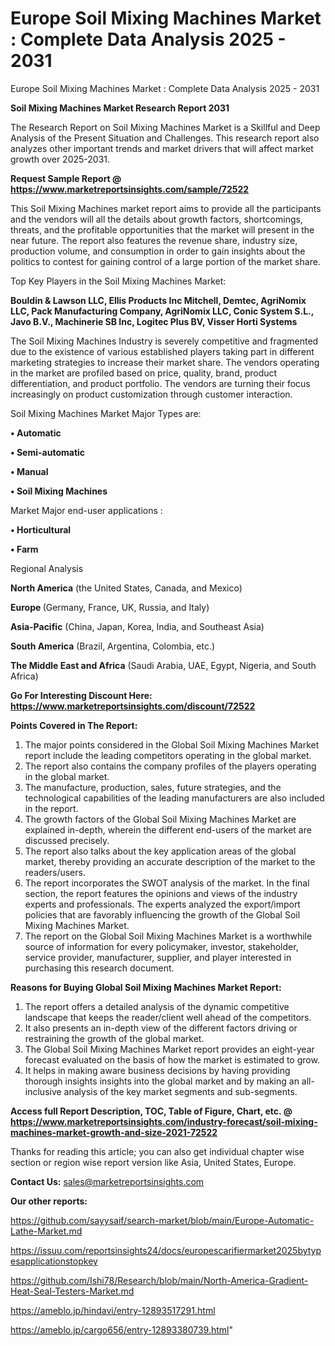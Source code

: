 # Europe Soil Mixing Machines Market : Complete Data Analysis 2025 - 2031
Europe Soil Mixing Machines Market : Complete Data Analysis 2025 - 2031

<strong>Soil Mixing Machines Market Research Report 2031</strong>

The Research Report on Soil Mixing Machines Market is a Skillful and Deep Analysis of the Present Situation and Challenges. This research report also analyzes other important trends and market drivers that will affect market growth over 2025-2031.

<strong>Request Sample Report @ <a href=https://www.marketreportsinsights.com/sample/72522>https://www.marketreportsinsights.com/sample/72522</a></strong>

This Soil Mixing Machines market report aims to provide all the participants and the vendors will all the details about growth factors, shortcomings, threats, and the profitable opportunities that the market will present in the near future. The report also features the revenue share, industry size, production volume, and consumption in order to gain insights about the politics to contest for gaining control of a large portion of the market share.

Top Key Players in the Soil Mixing Machines Market:

<strong>Bouldin & Lawson LLC, Ellis Products Inc Mitchell, Demtec, AgriNomix LLC, Pack Manufacturing Company, AgriNomix LLC, Conic System S.L., Javo B.V., Machinerie SB Inc, Logitec Plus BV, Visser Horti Systems</strong>

The Soil Mixing Machines Industry is severely competitive and fragmented due to the existence of various established players taking part in different marketing strategies to increase their market share. The vendors operating in the market are profiled based on price, quality, brand, product differentiation, and product portfolio. The vendors are turning their focus increasingly on product customization through customer interaction.

Soil Mixing Machines Market Major Types are:

<strong>• Automatic

• Semi-automatic

• Manual

• Soil Mixing Machines</strong>

Market Major end-user applications :

<strong>• Horticultural

• Farm</strong>

Regional Analysis

</u><strong><b>North America</b></strong> (the United States, Canada, and Mexico)

<strong><b>Europe </b></strong>(Germany, France, UK, Russia, and Italy)

<strong><b>Asia-Pacific</b></strong> (China, Japan, Korea, India, and Southeast Asia)

<strong><b>South America</b></strong> (Brazil, Argentina, Colombia, etc.)

<strong><b>The Middle East and Africa</b></strong> (Saudi Arabia, UAE, Egypt, Nigeria, and South Africa)

<strong>Go For Interesting Discount Here: <a href=https://www.marketreportsinsights.com/discount/72522>https://www.marketreportsinsights.com/discount/72522</a></strong>

<strong>Points Covered in The Report:</strong>
<ol>
  <li>The major points considered in the Global Soil Mixing Machines Market report include the leading competitors operating in the global market.</li>
  <li>The report also contains the company profiles of the players operating in the global market.</li>
  <li>The manufacture, production, sales, future strategies, and the technological capabilities of the leading manufacturers are also included in the report.</li>
  <li>The growth factors of the Global Soil Mixing Machines Market are explained in-depth, wherein the different end-users of the market are discussed precisely.</li>
  <li>The report also talks about the key application areas of the global market, thereby providing an accurate description of the market to the readers/users.</li>
  <li>The report incorporates the SWOT analysis of the market. In the final section, the report features the opinions and views of the industry experts and professionals. The experts analyzed the export/import policies that are favorably influencing the growth of the Global Soil Mixing Machines Market.</li>
  <li>The report on the Global Soil Mixing Machines Market is a worthwhile source of information for every policymaker, investor, stakeholder, service provider, manufacturer, supplier, and player interested in purchasing this research document.</li>
</ol>
<strong>Reasons for Buying Global Soil Mixing Machines Market Report:</strong>

<ol>
  <li>The report offers a detailed analysis of the dynamic competitive landscape that keeps the reader/client well ahead of the competitors.</li>
  <li>It also presents an in-depth view of the different factors driving or restraining the growth of the global market.</li>
  <li>The Global Soil Mixing Machines Market report provides an eight-year forecast evaluated on the basis of how the market is estimated to grow.</li>
  <li>It helps in making aware business decisions by having providing thorough insights insights into the global market and by making an all-inclusive analysis of the key market segments and sub-segments.</li>
</ol>
<strong>Access full Report Description, TOC, Table of Figure, Chart, etc. @ <a href=https://www.marketreportsinsights.com/industry-forecast/soil-mixing-machines-market-growth-and-size-2021-72522>https://www.marketreportsinsights.com/industry-forecast/soil-mixing-machines-market-growth-and-size-2021-72522</a></strong>


Thanks for reading this article; you can also get individual chapter wise section or region wise report version like Asia, United States, Europe.

<strong>Contact Us:</strong>
sales@marketreportsinsights.com

<strong>Our other reports:</strong>

<a href=https://github.com/sayysaif/search-market/blob/main/Europe-Automatic-Lathe-Market.md>https://github.com/sayysaif/search-market/blob/main/Europe-Automatic-Lathe-Market.md</a>

<a href=https://issuu.com/reportsinsights24/docs/europescarifiermarket2025bytypesapplicationstopkey>https://issuu.com/reportsinsights24/docs/europescarifiermarket2025bytypesapplicationstopkey</a>

<a href=https://github.com/Ishi78/Research/blob/main/North-America-Gradient-Heat-Seal-Testers-Market.md>https://github.com/Ishi78/Research/blob/main/North-America-Gradient-Heat-Seal-Testers-Market.md</a>

<a href=https://ameblo.jp/hindavi/entry-12893517291.html>https://ameblo.jp/hindavi/entry-12893517291.html</a>

<a href=https://ameblo.jp/cargo656/entry-12893380739.html>https://ameblo.jp/cargo656/entry-12893380739.html</a>"

